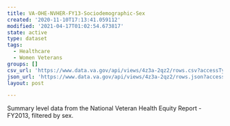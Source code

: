 ```yaml
---
title: VA-OHE-NVHER-FY13-Sociodemographic-Sex
created: '2020-11-10T17:13:41.059112'
modified: '2021-04-17T01:02:54.673817'
state: active
type: dataset
tags:
  - Healthcare
  - Women Veterans
groups: []
csv_url: 'https://www.data.va.gov/api/views/4z3a-2qz2/rows.csv?accessType=DOWNLOAD'
json_url: 'https://www.data.va.gov/api/views/4z3a-2qz2/rows.json?accessType=DOWNLOAD'
layout: post

---
```

Summary level data from the National Veteran Health Equity Report - FY2013, filtered by sex.
